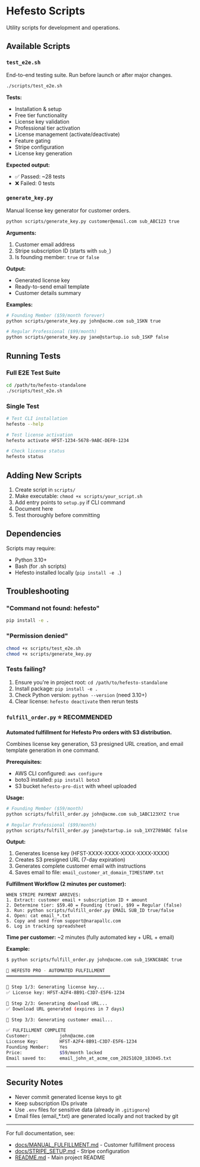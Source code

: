 # Hefesto Scripts

Utility scripts for development and operations.

## Available Scripts

### `test_e2e.sh`
End-to-end testing suite. Run before launch or after major changes.

```bash
./scripts/test_e2e.sh
```

**Tests:**
- Installation & setup
- Free tier functionality
- License key validation
- Professional tier activation
- License management (activate/deactivate)
- Feature gating
- Stripe configuration
- License key generation

**Expected output:**
- ✅ Passed: ~28 tests
- ❌ Failed: 0 tests

### `generate_key.py`
Manual license key generator for customer orders.

```bash
python scripts/generate_key.py customer@email.com sub_ABC123 true
```

**Arguments:**
1. Customer email address
2. Stripe subscription ID (starts with `sub_`)
3. Is founding member: `true` or `false`

**Output:**
- Generated license key
- Ready-to-send email template
- Customer details summary

**Examples:**
```bash
# Founding Member ($59/month forever)
python scripts/generate_key.py john@acme.com sub_1SKN true

# Regular Professional ($99/month)
python scripts/generate_key.py jane@startup.io sub_1SKP false
```

## Running Tests

### Full E2E Test Suite
```bash
cd /path/to/hefesto-standalone
./scripts/test_e2e.sh
```

### Single Test
```bash
# Test CLI installation
hefesto --help

# Test license activation
hefesto activate HFST-1234-5678-9ABC-DEF0-1234

# Check license status
hefesto status
```

## Adding New Scripts

1. Create script in `scripts/`
2. Make executable: `chmod +x scripts/your_script.sh`
3. Add entry points to `setup.py` if CLI command
4. Document here
5. Test thoroughly before committing

## Dependencies

Scripts may require:
- Python 3.10+
- Bash (for .sh scripts)
- Hefesto installed locally (`pip install -e .`)

## Troubleshooting

### "Command not found: hefesto"
```bash
pip install -e .
```

### "Permission denied"
```bash
chmod +x scripts/test_e2e.sh
chmod +x scripts/generate_key.py
```

### Tests failing?
1. Ensure you're in project root: `cd /path/to/hefesto-standalone`
2. Install package: `pip install -e .`
3. Check Python version: `python --version` (need 3.10+)
4. Clear license: `hefesto deactivate` then rerun tests

### `fulfill_order.py` ⭐ RECOMMENDED
**Automated fulfillment for Hefesto Pro orders with S3 distribution.**

Combines license key generation, S3 presigned URL creation, and email template generation in one command.

**Prerequisites:**
- AWS CLI configured: `aws configure`
- boto3 installed: `pip install boto3`
- S3 bucket `hefesto-pro-dist` with wheel uploaded

**Usage:**
```bash
# Founding Member ($59/month)
python scripts/fulfill_order.py john@acme.com sub_1ABC123XYZ true

# Regular Professional ($99/month)
python scripts/fulfill_order.py jane@startup.io sub_1XYZ789ABC false
```

**Output:**
1. Generates license key (HFST-XXXX-XXXX-XXXX-XXXX-XXXX)
2. Creates S3 presigned URL (7-day expiration)
3. Generates complete customer email with instructions
4. Saves email to file: `email_customer_at_domain_TIMESTAMP.txt`

**Fulfillment Workflow (2 minutes per customer):**

```
WHEN STRIPE PAYMENT ARRIVES:
1. Extract: customer email + subscription ID + amount
2. Determine tier: $59.40 = Founding (true), $99 = Regular (false)
3. Run: python scripts/fulfill_order.py EMAIL SUB_ID true/false
4. Open: cat email_*.txt
5. Copy and send from support@narapallc.com
6. Log in tracking spreadsheet
```

**Time per customer:** ~2 minutes (fully automated key + URL + email)

**Example:**
```bash
$ python scripts/fulfill_order.py john@acme.com sub_1SKNC8ABC true

🚀 HEFESTO PRO - AUTOMATED FULFILLMENT
═══════════════════════════════════════

📝 Step 1/3: Generating license key...
✅ License key: HFST-A2F4-8B91-C3D7-E5F6-1234

🔗 Step 2/3: Generating download URL...
✅ Download URL generated (expires in 7 days)

📧 Step 3/3: Generating customer email...

✅ FULFILLMENT COMPLETE
Customer:           john@acme.com
License Key:        HFST-A2F4-8B91-C3D7-E5F6-1234
Founding Member:    Yes
Price:              $59/month locked
Email saved to:     email_john_at_acme_com_20251020_183045.txt
```

---

## Security Notes

- Never commit generated license keys to git
- Keep subscription IDs private
- Use `.env` files for sensitive data (already in `.gitignore`)
- Email files (email_*.txt) are generated locally and not tracked by git

---

For full documentation, see:
- [docs/MANUAL_FULFILLMENT.md](../docs/MANUAL_FULFILLMENT.md) - Customer fulfillment process
- [docs/STRIPE_SETUP.md](../docs/STRIPE_SETUP.md) - Stripe configuration
- [README.md](../README.md) - Main project README

